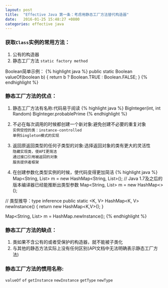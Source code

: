 ```yaml
---
layout: post
title:  "Effective Java 第一条：考虑用静态工厂方法替代构造器"
date:   2016-01-25 15:48:27 +0800
categories: effective java
---
```

### 获取`Class`实例的常用方法：

1. 公有的构造器
2. 静态工厂方法 `static factory method`

Boolean简单示例：
{% highlight java %}
public static Boolean valueOf(boolean b) {
  return b ? Boolean.TRUE : Boolean.FALSE;
}
{% endhighlight %}

### 静态工厂方法的优点：

1. 静态工厂方法有名称:代码易于阅读
{% highlight java %}
BigInteger(int, int Random)
BigInteger.probablePrime
{% endhighlight %}

2. 不必在每次调用的时候都创建一个新对象:避免创建不必要的重复对象<br>
`实例受控的类：instance-controlled`<br>
`单例Singleton模式的实现`

3. 返回原返回类型的任何子类型的对象:选择返回对象的类有更大的灵活性<br>
`隐藏实现类，使API更简洁`<br>
`通过接口引用被返回的对象`<br>
`服务提供者框架`


4. 在创建参数化类型实例的时候，使代码变得更加简洁
{% highlight java %}
Map<String, List<String>> m = new HashMap<String, List<String>>();
// Java 1.7及之后的版本编译器已经能推断出类型参数
Map<String, List<String>> m = new HashMap<>();

// 类型推导：type inference
public static <K, V> HashMap<K, V> newInstance() {
  return new HashMap<K,V>();
}

Map<String, List<String>> m = HashMap.newInstance();
{% endhighlight %}

### 静态工厂方法的缺点：
1. 类如果不含公有的或者受保护的构造器，就不能被子类化
2. 与其他的静态方法实际上没有任何区别(API文档中无法明确表示静态工厂方法)

### 静态工厂方法的惯用名称:
`valueOf`
`of`
`getInstance`
`newInstance`
`getType`
`newType`
